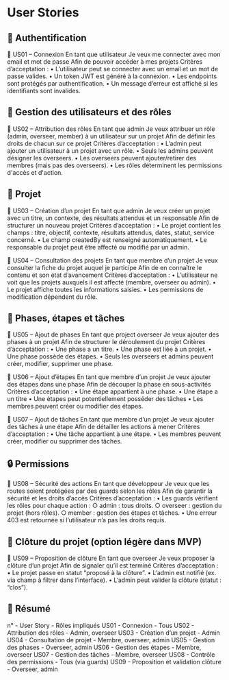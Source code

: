 # User Stories

## 🔐 Authentification

🔹 US01 – Connexion
En tant que utilisateur
Je veux me connecter avec mon email et mot de passe
Afin de pouvoir accéder à mes projets
Critères d’acceptation :
• L’utilisateur peut se connecter avec un email et un mot de passe valides.
• Un token JWT est généré à la connexion.
• Les endpoints sont protégés par authentification.
• Un message d’erreur est affiché si les identifiants sont invalides.

## 👥 Gestion des utilisateurs et des rôles

🔹 US02 – Attribution des rôles
En tant que admin
Je veux attribuer un rôle (admin, overseer, member) à un utilisateur sur un projet
Afin de définir les droits de chacun sur ce projet
Critères d’acceptation :
• L’admin peut ajouter un utilisateur à un projet avec un rôle.
• Seuls les admins peuvent désigner les overseers.
• Les overseers peuvent ajouter/retirer des membres (mais pas des overseers).
• Les rôles déterminent les permissions d'accès et d'action.

## 📁 Projet

🔹 US03 – Création d’un projet
En tant que admin
Je veux créer un projet avec un titre, un contexte, des résultats attendus et un responsable
Afin de structurer un nouveau projet
Critères d’acceptation :
• Le projet contient les champs : titre, objectif, contexte, résultats attendus, dates, statut, service concerné.
• Le champ createdBy est renseigné automatiquement.
• Le responsable du projet peut être affecté ou modifié par un admin.

🔹 US04 – Consultation des projets
En tant que membre d’un projet
Je veux consulter la fiche du projet auquel je participe
Afin de en connaître le contenu et son état d’avancement
Critères d’acceptation :
• L’utilisateur ne voit que les projets auxquels il est affecté (membre, overseer ou admin).
• Le projet affiche toutes les informations saisies.
• Les permissions de modification dépendent du rôle.

## 🧩 Phases, étapes et tâches

🔹 US05 – Ajout de phases
En tant que project overseer
Je veux ajouter des phases à un projet
Afin de structurer le déroulement du projet
Critères d’acceptation :
• Une phase a un titre.
• Une phase est liée à un projet.
• Une phase possède des étapes.
• Seuls les overseers et admins peuvent créer, modifier, supprimer une phase.

🔹 US06 – Ajout d’étapes
En tant que membre d’un projet
Je veux ajouter des étapes dans une phase
Afin de découper la phase en sous-activités
Critères d’acceptation :
• Une étape appartient à une phase.
• Une étape a un titre
• Une étapes peut potentiellement posséder des tâches
• Les membres peuvent créer ou modifier des étapes.

🔹 US07 – Ajout de tâches
En tant que membre d’un projet
Je veux ajouter des tâches à une étape
Afin de détailler les actions à mener
Critères d’acceptation :
• Une tâche appartient à une étape.
• Les membres peuvent créer, modifier ou supprimer des tâches.

## 🔒 Permissions

🔹 US08 – Sécurité des actions
En tant que développeur
Je veux que les routes soient protégées par des guards selon les rôles
Afin de garantir la sécurité et les droits d’accès
Critères d’acceptation :
• Les guards vérifient les rôles pour chaque action :
○ admin : tous droits.
○ overseer : gestion du projet (hors rôles).
○ member : gestion des étapes et tâches.
• Une erreur 403 est retournée si l’utilisateur n’a pas les droits requis.

## 🛑 Clôture du projet (option légère dans MVP)

🔹 US09 – Proposition de clôture
En tant que overseer
Je veux proposer la clôture d’un projet
Afin de signaler qu’il est terminé
Critères d’acceptation :
• Le projet passe en statut “proposé à la clôture”.
• L’admin est notifié (ex. via champ à filtrer dans l’interface).
• L’admin peut valider la clôture (statut : “clos”).

## 📄 Résumé

n° - User Story - Rôles impliqués
US01 - Connexion - Tous
US02 - Attribution des rôles - Admin, overseer
US03 - Création d’un projet - Admin
US04 - Consultation de projet - Membre, overseer, admin
US05 - Gestion des phases - Overseer, admin
US06 - Gestion des étapes - Membre, overseer
US07 - Gestion des tâches - Membre, overseer
US08 - Contrôle des permissions - Tous (via guards)
US09 - Proposition et validation clôture - Overseer, admin
